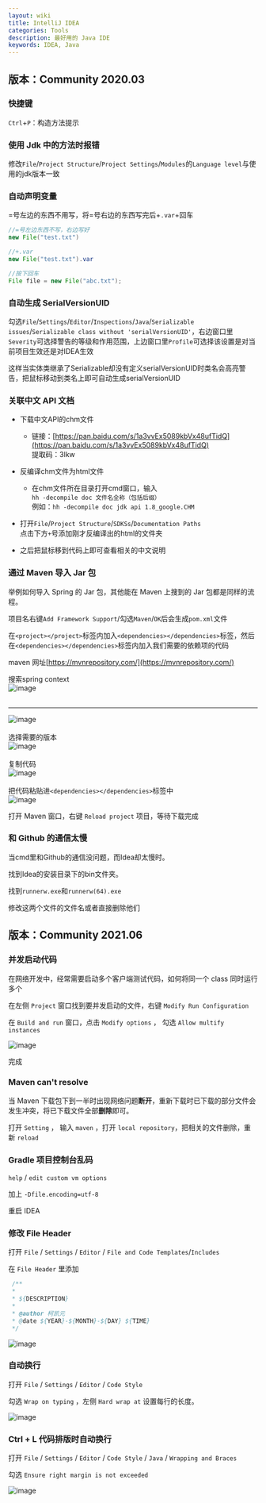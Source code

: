 ```yaml
---
layout: wiki
title: IntelliJ IDEA
categories: Tools
description: 最好用的 Java IDE
keywords: IDEA, Java
---
```


## 版本：Community 2020.03

### 快捷键
`Ctrl`+`P`：构造方法提示

### 使用 Jdk 中的方法时报错
修改`File`/`Project Structure`/`Project Settings`/`Modules`的`Language level`与使用的jdk版本一致

### 自动声明变量
=号左边的东西不用写，将=号右边的东西写完后+`.var`+回车
```java
//=号左边东西不写，右边写好
new File("test.txt")

//+.var
new File("test.txt").var

//按下回车
File file = new File("abc.txt");
```

### 自动生成 SerialVersionUID
勾选`File`/`Settings`/`Editor`/`Inspections`/`Java`/`Serializable issues`/`Serializable class without 'serialVersionUID'`，右边窗口里`Severity`可选择警告的等级和作用范围，上边窗口里`Profile`可选择该设置是对当前项目生效还是对IDEA生效

这样当实体类继承了Serializable却没有定义serialVersionUID时类名会高亮警告，把鼠标移动到类名上即可自动生成serialVersionUID

### 关联中文 API 文档
- 下载中文API的chm文件<br>
	- 链接：[https://pan.baidu.com/s/1a3vvEx5089kbVx48ufTidQ](https://pan.baidu.com/s/1a3vvEx5089kbVx48ufTidQ) <br>
提取码：3lkw

- 反编译chm文件为html文件<br>
	- 在chm文件所在目录打开cmd窗口，输入<br>
`hh -decompile doc 文件名全称（包括后缀）`<br>
例如：`hh -decompile doc jdk api 1.8_google.CHM`

- 打开`File`/`Project Structure`/`SDKSs`/`Documentation Paths`<br>
点击下方`+`号添加刚才反编译出的html的文件夹

- 之后把鼠标移到代码上即可查看相关的中文说明

### 通过 Maven 导入 Jar 包
举例如何导入 Spring 的 Jar 包，其他能在 Maven 上搜到的 Jar 包都是同样的流程。

项目名右键`Add Framework Support`/勾选`Maven`/`OK`后会生成`pom.xml`文件

在`<project></project>`标签内加入`<dependencies></dependencies>`标签，然后在`<dependencies></dependencies>`标签内加入我们需要的依赖项的代码

maven 网址[https://mvnrepository.com/](https://mvnrepository.com/)

搜索spring context<br>
![image](/images/wiki/intellij-idea/mavenindex.png)<br><br>

---------- 

![image](/images/wiki/intellij-idea/mavenspring01.png)<br><br>
选择需要的版本<br>
![image](/images/wiki/intellij-idea/mavenspring02.png)<br><br>
复制代码<br>
![image](/images/wiki/intellij-idea/mavenspring03.png)<br><br>
把代码粘贴进`<dependencies></dependencies>`标签中<br>
![image](/images/wiki/intellij-idea/mavenspring04.png)<br>

打开 Maven 窗口，右键 `Reload project` 项目，等待下载完成

### 和 Github 的通信太慢
当cmd里和Github的通信没问题，而Idea却太慢时。

找到Idea的安装目录下的bin文件夹。

找到`runnerw.exe`和`runnerw(64).exe`

修改这两个文件的文件名或者直接删除他们

## 版本：Community 2021.06
### 并发启动代码
在网络开发中，经常需要启动多个客户端测试代码，如何将同一个 class 同时运行多个

在左侧 `Project` 窗口找到要并发启动的文件，右键 `Modify Run Configuration`

在 `Build and run` 窗口，点击 `Modify options` ， 勾选 `Allow multify instances`

![image](/images/wiki/intellij-idea/multify-instances.png)

完成

### Maven can't resolve
当 Maven 下载包下到一半时出现网络问题**断开**，重新下载时已下载的部分文件会发生冲突，将已下载文件全部**删除**即可。

打开 `Setting` ， 输入 `maven` ，打开 `local repository`，把相关的文件删除，重新 `reload`

### Gradle 项目控制台乱码
`help` / `edit custom vm options` 

加上 `-Dfile.encoding=utf-8` 

重启 IDEA

### 修改 File Header
打开 `File` / `Settings` / `Editor` / `File and Code Templates`/`Includes`

在 `File Header` 里添加

```java
 /**
 * 
 * ${DESCRIPTION}
 *
 * @author 柯凯元
 * @date ${YEAR}-${MONTH}-${DAY} ${TIME}
 */
```
 
![image](/images/wiki/intellij-idea/fileheader.jpg)
 
### 自动换行
 
 打开 `File` / `Settings` / `Editor` / `Code Style`
 
勾选 `Wrap on typing` ，左侧 `Hard wrap at` 设置每行的长度。

 ![image](/images/wiki/intellij-idea/autowrap01.png)

### Ctrl + L 代码排版时自动换行
 打开 `File` / `Settings` / `Editor` / `Code Style` / `Java` / `Wrapping and Braces`
 
 勾选 `Ensure right margin is not exceeded`
 
 ![image](/images/wiki/intellij-idea/autowrap02.png)
 